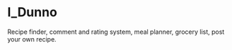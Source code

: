 # I_Dunno
Recipe finder, comment and rating system, meal planner, grocery list, post your own recipe.
